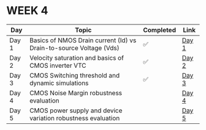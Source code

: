 # WEEK 4

| Day | Topic | Completed | Link |
|-----|-------|-----------|------|
| Day 1 | Basics of NMOS Drain current (Id) vs Drain-to-source Voltage (Vds) | ✅ | [Day 1](https://github.com/SanskarJain1009/RISC_V_Chip/tree/main/week_4/day_1) |
| Day 2 | Velocity saturation and basics of CMOS inverter VTC | ✅ | [Day 2](https://github.com/SanskarJain1009/RISC_V_Chip/tree/main/week_4/day_2) |
| Day 3 | CMOS Switching threshold and dynamic simulations | ✅ | [Day 3](https://github.com/SanskarJain1009/RISC_V_Chip/tree/main/week_4/day_3) |
| Day 4 | CMOS Noise Margin robustness evaluation |  | [Day 4](https://github.com/SanskarJain1009/RISC_V_Chip/tree/main/week_4/day_4) |
| Day 5 | CMOS power supply and device variation robustness evaluation |  | [Day 5](https://github.com/SanskarJain1009/RISC_V_Chip/tree/main/week_4/day_5) |




